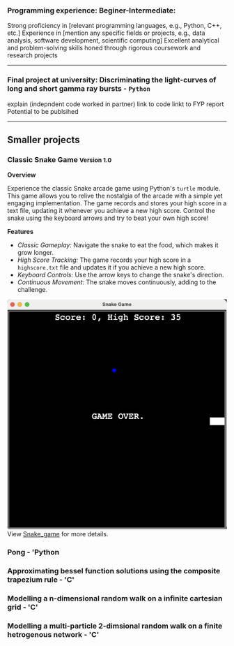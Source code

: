 ### Programming experience: Beginer-Intermediate:

Strong proficiency in [relevant programming languages, e.g., Python, C++, etc.]
Experience in [mention any specific fields or projects, e.g., data analysis, software development, scientific computing]
Excellent analytical and problem-solving skills honed through rigorous coursework and research projects

---

### Final project at university: Discriminating the light-curves of long and short gamma ray bursts - `Python`
explain (indepndent code worked in partner) 
link to code
linkt to FYP report 
Potential to be publsihed 

---

## Smaller projects

### Classic Snake Game <small>Version 1.0</small>

**Overview**

Experience the classic Snake arcade game using Python's `turtle` module. This game allows you to relive the nostalgia of the arcade with a simple yet engaging implementation. The game records and stores your high score in a text file, updating it whenever you achieve a new high score. Control the snake using the keyboard arrows and try to beat your own high score!

**Features**

- *Classic Gameplay:* Navigate the snake to eat the food, which makes it grow longer.
- *High Score Tracking:* The game records your high score in a `highscore.txt` file and updates it if you achieve a new high score.
- *Keyboard Controls:* Use the arrow keys to change the snake's direction.
- *Continuous Movement:* The snake moves continuously, adding to the challenge.

![Logo](images/snake-game-image.png)
View [Snake_game](https://github.com/ryancoulman/Snake-Game) for more details.

### Pong - 'Python

### Approximating bessel function solutions using the composite trapezium rule - 'C'

### Modelling a n-dimensional random walk on a infinite cartesian grid - 'C'

### Modelling a multi-particle 2-dimsional random walk on a finite hetrogenous network - 'C'
